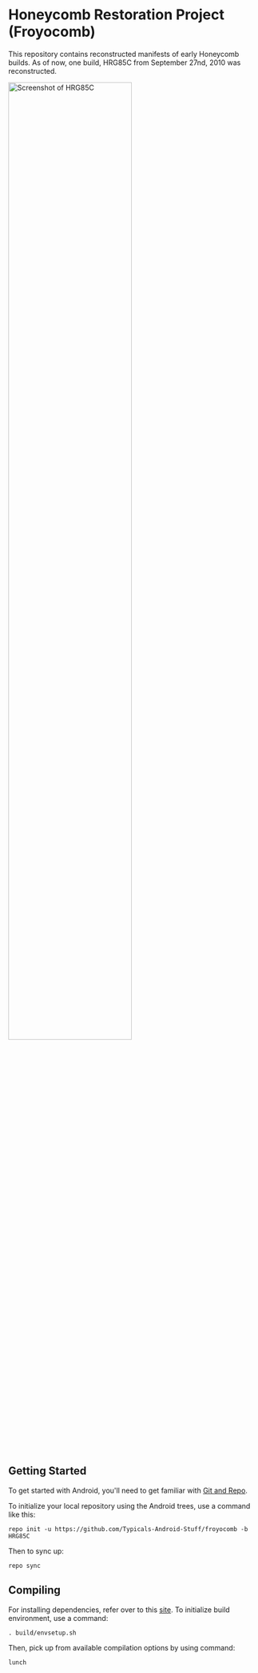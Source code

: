 Honeycomb Restoration Project (Froyocomb)
===========

This repository contains reconstructed manifests of early Honeycomb builds. As of now, one build, HRG85C from September 27nd, 2010 was reconstructed.

<img width="70%" height="70%" alt="Screenshot of HRG85C" src="https://github.com/user-attachments/assets/61188d77-6b4e-4051-acbf-fee3fbe692f4" />

Getting Started
---------------

To get started with Android, you'll need to get
familiar with [Git and Repo](http://source.android.com/source/using-repo.html).

To initialize your local repository using the Android trees, use a command like this:

    repo init -u https://github.com/Typicals-Android-Stuff/froyocomb -b HRG85C

Then to sync up:

    repo sync

Compiling
---------

For installing dependencies, refer over to this [site](https://web.archive.org/web/20130128005045/http://source.android.com/source/initializing.html). To initialize build environment, use a command:

    . build/envsetup.sh
	
Then, pick up from available compilation options by using command:

    lunch
	
	
